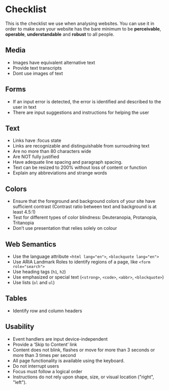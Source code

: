 # Checklist
This is the checklist we use when analysing websites. You can use it in order to make sure your website has the bare minimum to be **perceivable**, **operable**, **understandable** and **robust** to all people.

## Media
- Images have equivalent alternative text
- Provide text transcripts
- Dont use images of text

## Forms
- If an input error is detected, the error is identified and described to the user in text
- There are input suggestions and instructions for helping the user

## Text
- Links have :focus state
- Links are recognizable and distinguishable from  surroudning text
- Are no more than 80 characters wide
- Are NOT fully justified
- Have adequate line spacing and paragraph spacing.
- Text can be resized to 200% without loss of content or function
- Explain any abbreviations and strange words

## Colors
- Ensure that the foreground and background colors of your site have sufficient contrast (Contrast ratio between text and background is at least 4.5:1)
- Test for different types of color blindness: Deuteranopia, Protanopia, Tritanopia
-	Don’t use presentation that relies solely on colour

## Web Semantics
- Use the language attribute `<html lang="en">`, `<blockquote lang="en">`
- Use ARIA Landmark Roles to identify regions of a page, like `<form role="search">`
- Use heading tags (`h1`, `h2`)
- Use emphasized or special text (`<strong>`, `<code>`, `<abbr>`, `<blockquote>`)
- Use lists (`ol` and `ul`)

## Tables
- Identify row and column headers

## Usability
- Event handlers are input device-independent
- Provide a ‘Skip to Content’ link
- Content does not blink, flashes or move for more than 3 seconds or more than 3 times per second
- All page functionality is available using the keyboard.
- Do not interrupt users
- Focus must follow a logical order
- Instructions do not rely upon shape, size, or visual location ("right", "left").

  
